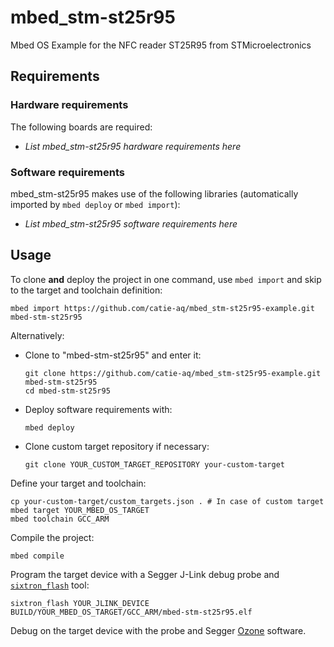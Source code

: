 # mbed_stm-st25r95
Mbed OS Example for the NFC reader ST25R95 from STMicroelectronics

## Requirements
### Hardware requirements
The following boards are required:
- *List mbed_stm-st25r95 hardware requirements here*

### Software requirements
mbed_stm-st25r95 makes use of the following libraries (automatically
imported by `mbed deploy` or `mbed import`):
- *List mbed_stm-st25r95 software requirements here*

## Usage
To clone **and** deploy the project in one command, use `mbed import` and skip to the
target and toolchain definition:
```shell
mbed import https://github.com/catie-aq/mbed_stm-st25r95-example.git mbed-stm-st25r95
```

Alternatively:

- Clone to "mbed-stm-st25r95" and enter it:
  ```shell
  git clone https://github.com/catie-aq/mbed_stm-st25r95-example.git mbed-stm-st25r95
  cd mbed-stm-st25r95
  ```

- Deploy software requirements with:
  ```shell
  mbed deploy
  ```

- Clone custom target repository if necessary:
  ```shell
  git clone YOUR_CUSTOM_TARGET_REPOSITORY your-custom-target
  ```

Define your target and toolchain:
```shell
cp your-custom-target/custom_targets.json . # In case of custom target
mbed target YOUR_MBED_OS_TARGET
mbed toolchain GCC_ARM
```

Compile the project:
```shell
mbed compile
```

Program the target device with a Segger J-Link debug probe and
[`sixtron_flash`](https://github.com/catie-aq/6tron_flash) tool:
```shell
sixtron_flash YOUR_JLINK_DEVICE BUILD/YOUR_MBED_OS_TARGET/GCC_ARM/mbed-stm-st25r95.elf
```

Debug on the target device with the probe and Segger
[Ozone](https://www.segger.com/products/development-tools/ozone-j-link-debugger)
software.
